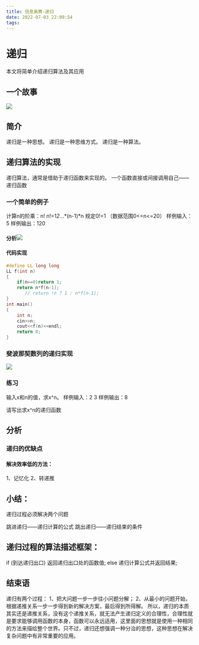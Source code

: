 ```yaml
---
title: 信息奥赛-递归
date: 2022-07-03 22:09:54
tags:
---
```


# 递归

<p class="note note-primary">本文将简单介绍递归算法及其应用</p>

## 一个故事

 ![](https://pic.imgdb.cn/item/62c1a6bd5be16ec74a36c0b5.png)

## 简介

递归是一种思想。
递归是一种思维方式。
递归是一种算法。

## 递归算法的实现

递归算法，通常是借助于递归函数来实现的。
一个函数直接或间接调用自己——递归函数

### 一个简单的例子

计算n的阶乘：n!
n!=1*2*...*(n-1)*n
规定0!=1
（数据范围0<=n<=20）
样例输入：5
样例输出：120

#### 分析![](https://pic.imgdb.cn/item/62c1a8085be16ec74a3895ce.png)

#### 代码实现

```c++
#define LL long long
LL f(int n)
{
	if(n==0)return 1;
	return n*f(n-1);
       // return !n ? 1 : n*f(n-1);
}
int main()
{
	int n;
	cin>>n;
	cout<<f(n)<<endl; 
	return 0;
}
```

### 斐波那契数列的递归实现

![](https://pic.imgdb.cn/item/62c1ada15be16ec74a4028dd.png)

### 练习

输入x和n的值，求x^n。
样例输入：2 3
样例输出：8

请写出求x^n的递归函数

## 分析

### 递归的优缺点

#### 解决效率低的方法：

1、记忆化
2、转递推

## 小结：

递归过程必须解决两个问题

跳进递归——递归计算的公式
跳出递归——递归结束的条件

## 递归过程的算法描述框架：

if (到达递归出口)
		返回递归出口处的函数值;
else
		递归计算公式并返回结果;

## 结束语

递归有两个过程：
1、把大问题一步一步往小问题分解；
2、从最小的问题开始，根据递推关系一步一步得到新的解决方案，最后得到所得解。
所以，递归的本质其实还是递推关系，没有这个递推关系，就无法产生递归定义的合理性，合理性就是要求能够调用函数的本身，函数可以永远适用，这里面的思想就是使用一种相同的方法来描绘整个世界。只不过，递归还想强调一种分治的思想，这种思想在解决复杂问题中有非常重要的应用。
